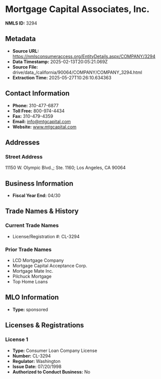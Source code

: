 # Mortgage Capital Associates, Inc.

**NMLS ID:** 3294

## Metadata
- **Source URL:** https://nmlsconsumeraccess.org/EntityDetails.aspx/COMPANY/3294
- **Data Timestamp:** 2025-02-13T20:05:21.069Z
- **Source File:** drive/data_/california/90064/COMPANY/COMPANY_3294.html
- **Extraction Time:** 2025-05-27T10:26:10.634363

## Contact Information
- **Phone:** 310-477-6877
- **Toll Free:** 800-974-4434
- **Fax:** 310-479-4359
- **Email:** info@mtgcapital.com
- **Website:** www.mtgcapital.com

## Addresses
### Street Address
11150 W. Olympic Blvd.,; Ste. 1160; Los Angeles, CA 90064

## Business Information
- **Fiscal Year End:** 04/30

## Trade Names & History
### Current Trade Names
- License/Registration #: CL-3294

### Prior Trade Names
- LCD Mortgage Company
- Mortgage Capital Acceptance Corp.
- Mortgage Mate Inc.
- Pilchuck Mortgage
- Top Home Loans

## MLO Information
- **Type:** sponsored

## Licenses & Registrations

### License 1
- **Type:** Consumer Loan Company License
- **Number:** CL-3294
- **Regulator:** Washington
- **Issue Date:** 07/20/1998
- **Authorized to Conduct Business:** No

